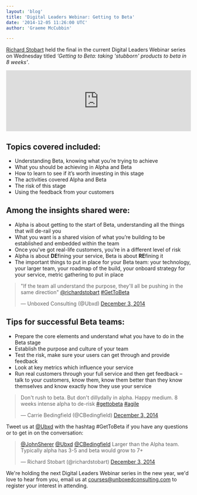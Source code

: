 ```yaml
---
layout: 'blog'
title: 'Digital Leaders Webinar: Getting to Beta'
date: '2014-12-05 11:26:00 UTC'
author: 'Graeme McCubbin'

---
```


[Richard Stobart](http://www.unboxedconsulting.com/people/richard-stobart) held the final in the current Digital Leaders Webinar series on Wednesday titled <i>‘Getting to Beta: taking 'stubborn' products to beta in 8 weeks’</i>.

<iframe width="100%" height="166" scrolling="no" frameborder="no" src="https://w.soundcloud.com/player/?url=https%3A//api.soundcloud.com/tracks/180081375&amp;color=ff5500&amp;auto_play=false&amp;hide_related=false&amp;show_comments=true&amp;show_user=true&amp;show_reposts=false"></iframe>

## Topics covered included:

* Understanding Beta, knowing what you’re trying to achieve
* What you should be achieving in Alpha and Beta
* How to learn to see if it’s worth investing in this stage
* The activities covered Alpha and Beta
* The risk of this stage
* Using the feedback from your customers

## Among the insights shared were:

* Alpha is about getting to the start of Beta, understanding all the things that will de-rail you
* What you want is a shared vision of what you’re building to be established and embedded within the team
* Once you’ve got real-life customers, you’re in a different level of risk
* Alpha is about <b>DE</b>fining your service, Beta is about <b>RE</b>fining it
* The important things to put in place for your Beta team: your technology, your larger team, your roadmap of the build, your onboard strategy for your service, metric gathering to put in place

<blockquote class="twitter-tweet tw-align-center"><p>&quot;If the team all understand the purpose, they&#39;ll all be pushing in the same direction&quot; <a href="https://twitter.com/richardstobart">@richardstobart</a> <a href="https://twitter.com/hashtag/GetToBeta?src=hash">#GetToBeta</a></p>&mdash; Unboxed Consulting (@Ubxd) <a href="https://twitter.com/Ubxd/status/540175628629467137">December 3, 2014</a></blockquote> <script async src="//platform.twitter.com/widgets.js" charset="utf-8"></script>

## Tips for successful Beta teams:

* Prepare the core elements and understand what you have to do in the Beta stage
* Establish the purpose and culture of your team
* Test the risk, make sure your users can get through and provide feedback
* Look at key metrics which influence your service
* Run real customers through your full service and then get feedback – talk to your customers, know them, know them better than they know themselves and know exactly how they use your service

<blockquote class="twitter-tweet tw-align-center"><p>Don&#39;t rush to beta. But don&#39;t dillydally in alpha. Happy medium. 8 weeks intense alpha to de-risk <a href="https://twitter.com/hashtag/gettobeta?src=hash">#gettobeta</a> <a href="https://twitter.com/hashtag/agile?src=hash">#agile</a></p>&mdash; Carrie Bedingfield (@CBedingfield) <a href="https://twitter.com/CBedingfield/status/540178309121056768">December 3, 2014</a></blockquote> <script async src="//platform.twitter.com/widgets.js" charset="utf-8"></script>

Tweet us at [@Ubxd](https://twitter.com/Ubxd) with the hashtag #GetToBeta if you have any questions or to get in on the conversation:

<blockquote class="twitter-tweet tw-align-center"><p><a href="https://twitter.com/JohnSherer">@JohnSherer</a> <a href="https://twitter.com/Ubxd">@Ubxd</a> <a href="https://twitter.com/CBedingfield">@CBedingfield</a> Larger than the Alpha team. Typically alpha has 3-5 and beta would grow to 7+</p>&mdash; Richard Stobart (@richardstobart) <a href="https://twitter.com/richardstobart/status/540181925038940160">December 3, 2014</a></blockquote> <script async src="//platform.twitter.com/widgets.js" charset="utf-8"></script>

We're holding the next Digital Leaders Webinar series in the new year, we'd love to hear from you, email us at [courses@unboxedconsulting.com](courses@unboxedconsulting.com) to register your interest in attending.
